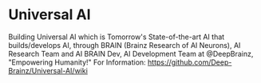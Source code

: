 # Universal AI
  Building Universal AI which is Tomorrow's State-of-the-art AI that builds/develops AI, through BRAIN (Brainz Research of AI Neurons), AI Research Team and AI BRAIN Dev, AI Development Team at @DeepBrainz, "Empowering Humanity!"
For Information: https://github.com/Deep-Brainz/Universal-AI/wiki
